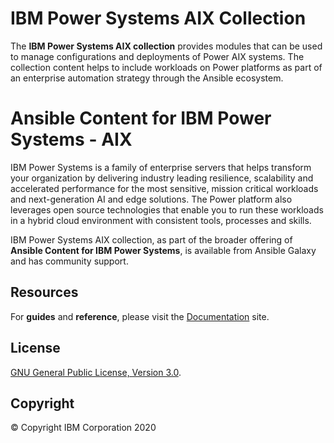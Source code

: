 <!-- This should be the location of the title of the repository, normally the short name -->
# IBM Power Systems AIX Collection

The **IBM Power Systems AIX collection** provides modules that can be used to manage configurations and
deployments of Power AIX systems. The collection content helps to include workloads on
Power platforms as part of an enterprise automation strategy through the Ansible ecosystem.


# Ansible Content for IBM Power Systems - AIX

IBM Power Systems is a family of enterprise servers that helps transform your organization by delivering industry leading resilience, scalability and accelerated performance for the most sensitive, mission critical workloads and next-generation AI and edge solutions. The Power platform also leverages open source technologies that enable you to run these workloads in a hybrid cloud environment with consistent tools, processes and skills.

IBM Power Systems AIX collection, as part of the broader offering of **Ansible Content for IBM Power Systems**, is available from Ansible Galaxy and has community support.

## Resources

For **guides** and **reference**, please visit the [Documentation](https://ibm.github.io/ansible-power-aix/) site.

## License

[GNU General Public License, Version 3.0](https://opensource.org/licenses/GPL-3.0).

## Copyright

© Copyright IBM Corporation 2020

